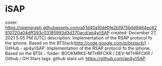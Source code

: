 # iSAP

cover: https://opengraph.githubassets.com/a51d40a10de0fe2b1975bdd9464ec62810720a04dff393c03185993d3d370acd/ap4y/iSAP
created: December 27, 2021 5:05 PM (UTC)
description: Implementation of the RSAP protocol fo the iphone. Based on the BTStack(http://code.google.com/p/btstack/) - GitHub - ap4y/iSAP: Implementation of the RSAP protocol fo the iphone. Based on the BTSt...
folder: BOOKMRKS-MTHRFCKR / DEV-MTHRFCKR / Github / GH Stars
tags: github stars
url: https://github.com/ap4y/iSAP